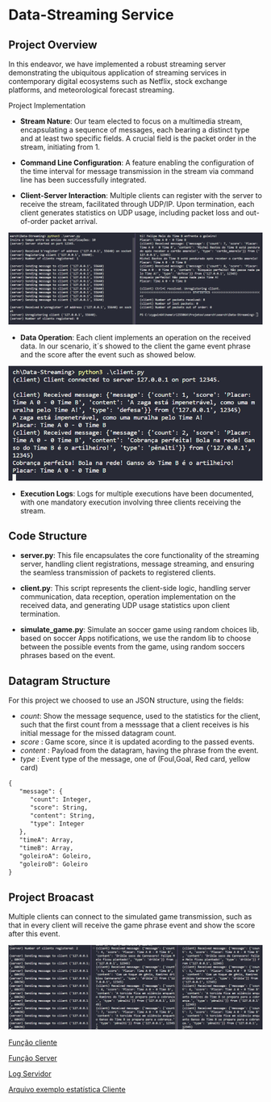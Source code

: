 # Data-Streaming Service

## Project Overview

In this endeavor, we have implemented a robust streaming server demonstrating the ubiquitous application of streaming services in contemporary digital ecosystems such as Netflix, stock exchange platforms, and meteorological forecast streaming.

Project Implementation

   - **Stream Nature**: Our team elected to focus on a multimedia stream, encapsulating a sequence of messages, each bearing a distinct type and at least two specific fields. A crucial field is the packet order in the stream, initiating from 1.

   - **Command Line Configuration**: A feature enabling the configuration of the time interval for message transmission in the stream via command line has been successfully integrated.

   - **Client-Server Interaction**: Multiple clients can register with the server to receive the stream, facilitated through UDP/IP. Upon termination, each client generates statistics on UDP usage, including packet loss and out-of-order packet arrival.
   
   ![Statistics](statistics.png)

   - **Data Operation**: Each client implements an operation on the received data. In our scenario, it´s showed to the client the game event phrase and the score after the event such as showed below. 
   
   ![Data operation](data_operation.png)
   
   - **Execution Logs**: Logs for multiple executions have been documented, with one mandatory execution involving three clients receiving the stream.


## Code Structure

   - **server.py**: This file encapsulates the core functionality of the streaming server, handling client registrations, message streaming, and ensuring the seamless transmission of packets to registered clients.

   - **client.py**: This script represents the client-side logic, handling server communication, data reception, operation implementation on the received data, and generating UDP usage statistics upon client termination.

   - **simulate_game.py**: Simulate an soccer game using random choices lib, based on soccer Apps notifications, we use the random lib to choose between the possible events from the game, using random soccers phrases based on the event.


## Datagram Structure

For this project we choosed to use an JSON structure, using the fields: 
- *count*: Show the message sequence, used to the statistics for the client, such that the first count from a messsage that a client receives is his initial message for the missed datagram count.   
- *score* : Game score, since it is updated acording to the passed events. 
- *content* : Payload from the datagram, having the phrase from the event.  
- *type* : Event type of the message, one of (Foul,Goal, Red card, yellow card)

``` 
{
   "message": {
      "count": Integer, 
      "score": String,
      "content": String, 
      "type": Integer
   }, 
   "timeA": Array, 
   "timeB": Array, 
   "goleiroA": Goleiro, 
   "goleiroB": Goleiro 
}
``` 

## Project Broacast
Multiple clients can connect to the simulated game transmission, such as that in every client will receive the game phrase event and show the score after this event. 


![Project execution flow](twoclients.png)


<a href="./client.py.txt">Função cliente</a>

<a href="./server.py.txt">Função Server</a>

<a href="./client.py.txt">Log Servidor</a>

<a href="./client_stats.log">Arquivo exemplo estatística Cliente </a>

